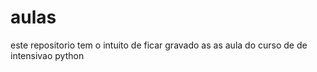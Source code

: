 # aulas
 este repositorio tem o intuito de ficar gravado as as aula do curso de de intensivao python
